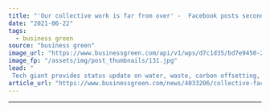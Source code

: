 ```yaml
---
title: "'Our collective work is far from over' -  Facebook posts second annual sustainability report"
date: "2021-06-22"
tags: 
  - business green
source: "business green"
image_url: "https://www.businessgreen.com/api/v1/wps/d7c1d35/bd7e9450-22c9-4320-a222-f8c66908b844/4/A-Facebook-data-centre-in-Ireland-185x114.jpg"
image_fp: "/assets/img/post_thumbnails/131.jpg"
lead: "
 Tech giant provides status update on water, waste, carbon offsetting, and energy efficiency progress achieved in 2020 ..."
article_url: "https://www.businessgreen.com/news/4033206/collective-facebook-posts-annual-sustainability-report"
---
```


---
